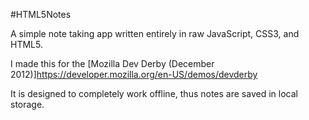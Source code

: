 #HTML5Notes

A simple note taking app written entirely in raw JavaScript, CSS3, and HTML5.

I made this for the [Mozilla Dev Derby (December 2012)]https://developer.mozilla.org/en-US/demos/devderby

It is designed to completely work offline, thus notes are saved in local storage.